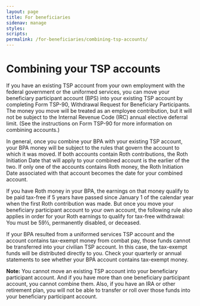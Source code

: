 ```yaml
---
layout: page
title: For beneficiaries
sidenav: manage
styles:
scripts:
permalink: /for-beneficiaries/combining-tsp-accounts/
---
```


# Combining your TSP accounts

If you have an existing TSP account from your own employment with the federal government or the uniformed services, you can move your beneficiary participant account (BPS) into your existing TSP account by completing Form TSP-90, Withdrawal Request for Beneficiary Participants. The money you move will be treated as an employee contribution, but it will not be subject to the Internal Revenue Code (IRC) annual elective deferral limit. (See the instructions on Form TSP-90 for more information on combining accounts.)

In general, once you combine your BPA with your existing TSP account, your BPA money will be subject to the rules that govern the account to which it was moved.
If both accounts contain Roth contributions, the Roth Initiation Date that will apply to your combined account is the earlier of the two. If only one of the accounts contains Roth money, the Roth Initiation Date associated with that account becomes the date for your combined account.

If you have Roth money in your BPA, the earnings on that money qualify to be paid tax-free if 5 years have passed since January 1 of the calendar year when the first Roth contribution was made. But once you move your beneficiary participant account to your own account, the following rule also applies in order for your Roth earnings to qualify for tax-free withdrawal: You must be 59½, permanently disabled, or deceased.

If your BPA resulted from a uniformed services TSP account and the account contains tax-exempt money from combat pay, those funds cannot be transferred into your civilian TSP account. In this case, the tax-exempt funds will be distributed directly to you. Check your quarterly or annual statements to see whether your BPA account contains tax-exempt money.

**Note:** You cannot move an existing TSP account into your beneficiary participant account. And if you have more than one beneficiary participant account, you cannot combine them. Also, if you have an IRA or other retirement plan, you will not be able to transfer or roll over those funds into your beneficiary participant account.
